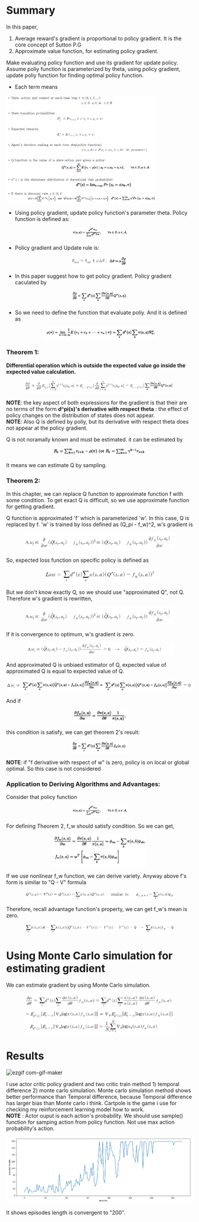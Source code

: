 # Summary
In this paper,
1) Average reward's gradient is proportional to policy gradient. It is the core concept of Sutton P.G
2) Approximate value function, for estimating policy gradient.

Make evaluating policy function and use its gradient for update policy. Assume poliy function is parameterized by theta, using policy gradient, update poliy function for finding 
optimal policy function.

* Each term means
<img src="./img/terms.png" alt="MLE" width="80%" height="80%"/>

* Using policy gradient, update policy function's parameter theta. Policy function is defined as:
<p align="center"> <img src="./img/policy.png" alt="MLE" width="30%" height="30%"/> </p> 

* Policy gradient and Update rule is:
<p align="center"> <img src="./img/update.png" alt="MLE" width="30%" height="30%"/> </p>

* In this paper suggest how to get policy gradient. Policy gradient caculated by
<p align="center"> <img src="./img/PG.png" alt="MLE" width="30%" height="30%"/> </p>

* So we need to define the function that evaluate poliy. And it is defined as
<p align="center"> <img src="./img/eval.png" alt="MLE" width="60%" height="60%"/> </p>


### Theorem 1:
**Differential operation which is outside the expected value go inside the expected value calculation.**
<p align="center"> <img src="./img/theorem1.png" alt="MLE" width="80%" height="80%"/> </p>
  
**NOTE**: the key aspect of both expressions for the gradient is that their are no terms of the form **d^pi(s)'s derivative with respect theta** : the effect of policy changes on the distribution of states does not appear.   
**NOTE**: Also Q is defined by poliy, but its derivative with respect theta does not appear at the policy gradient. 

Q is not noramally known and must be estimated. it can be estimated by
<p align="center"> <img src="./img/reward.png" alt="MLE" width="50%" height="50%"/> </p>
It means we can estimate Q by sampling.


### Theorem 2:
In this chapter, we can replace Q function to approximate function f with some condition. To get exact Q is difficult, so we use approximate function for getting gradient.

Q function is approximated 'f' which is parameterized 'w'.  In this case, Q is replaced by f. 'w' is trained by loss defined as (Q_pi - f_w)^2, w's gradient is 
<p align="center"> <img src="./img/gradient.png" alt="MLE" width="80%" height="80%"/> </p>

So, expected loss function on specific policy is defined as 
<p align="center"> <img src="./img/Loss.png" alt="MLE" width="60%" height="60%"/> </p>

But we don't know exactly Q, so we should use "approximated Q", not Q. Therefore w's gradient is rewritten, 
<p align="center"> <img src="./img/new_gradient.png" alt="MLE" width="80%" height="80%"/> </p>

If it is convergence to optimum, w's gradient is zero. 
<p align="center"> <img src="./img/local.png" alt="MLE" width="80%" height="80%"/> </p>

And approximated Q is unbiaed estimator of Q, expected value of approximated Q is equal to expected value of Q.
<p align="center"> <img src="./img/bias.png" alt="MLE" width="100%" height="100%"/> </p>

And if 
<p align="center"> <img src="./img/condition.png" alt="MLE" width="30%" height="30%"/> </p>
this condition is satisfy, we can get theorem 2's result: 
<p align="center"> <img src="./img/result.png" alt="MLE" width="30%" height="30%"/> </p>

**NOTE**: if "f derivative with respect of w" is zero, policy is on local or global optimal. So this case is not considered

### Application to Deriving Algorithms and Advantages:
Consider that policy function
<p align="center"> <img src="./img/policy.png" alt="MLE" width="30%" height="30%"/> </p>

For defining Theorem 2, f_w should satisfy condition. So we can get,
<p align="center"> <img src="./img/Fgradient.png" alt="MLE" width="50%" height="50%"/> </p>

If we use nonlinear f_w function, we can derive variety. Anyway above f's form is similar to "Q - V" formula
<p align="center"> <img src="./img/advantage.png" alt="MLE" width="80%" height="80%"/> </p>

Therefore, recall advantage function's property, we can get f_w's mean is zero.
<p align="center"> <img src="./img/inference.png" alt="MLE" width="80%" height="80%"/> </p>

# Using Monte Carlo simulation for estimating gradient
We can estimate gradient by using Monte Carlo simulation. 
<p align="center"> <img src="./img/monte2.png" alt="MLE" width="80%" height="80%"/> </p>

# Results
![ezgif com-gif-maker](https://user-images.githubusercontent.com/62493307/147737637-e4d9553c-2fa7-42e8-be2c-75382a9cd391.gif)

I use actor critic policy gradient and two critic train method 1) temporal difference 2) monte carlo simulation. Monte carlo simulation method shows better performance than Temporal difference, because Temporal difference has larger bias than Monte carlo i think. Cartpole is the game i use for checking my reinforcement learning model how to work.  
**NOTE** : Actor ouput is each action's probability. We should use sample() function for samping action from policy function. Not use max action probability's action.
<p align="center"> <img src="./img/graph.png" alt="MLE" width="100%" height="100%"/> </p>

It shows episodes length is convergent to "200".


